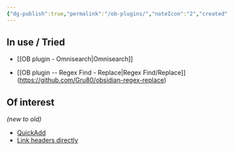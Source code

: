 ```yaml
---
{"dg-publish":true,"permalink":"/ob-plugins/","noteIcon":"2","created":"","updated":""}
---
```


## In use / Tried

- [[OB plugin - Omnisearch\|Omnisearch]]

- [[OB plugin -- Regex Find - Replace\|Regex Find/Replace]] (https://github.com/Gru80/obsidian-regex-replace)

## Of interest
*(new to old)*

- [QuickAdd](https://www.youtube.com/watch?v=c-UGeOEStZE)
- [Link headers directly](https://github.com/Signynt/link-headers-directly)